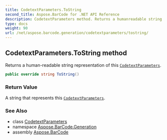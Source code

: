```yaml
---
title: CodetextParameters.ToString
second_title: Aspose.BarCode for .NET API Reference
description: CodetextParameters method. Returns a humanreadable string representation of this CodetextParameters
type: docs
weight: 90
url: /net/aspose.barcode.generation/codetextparameters/tostring/
---
```

## CodetextParameters.ToString method

Returns a human-readable string representation of this [`CodetextParameters`](../).

```csharp
public override string ToString()
```

### Return Value

A string that represents this [`CodetextParameters`](../).

### See Also

* class [CodetextParameters](../)
* namespace [Aspose.BarCode.Generation](../../../aspose.barcode.generation/)
* assembly [Aspose.BarCode](../../../)


